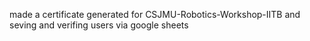 made a certificate generated for CSJMU-Robotics-Workshop-IITB and seving and verifing users via google sheets 
